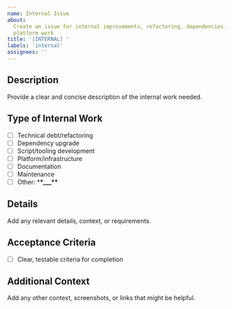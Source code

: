 ```yaml
---
name: Internal Issue
about:
  Create an issue for internal improvements, refactoring, dependencies, or
  platform work
title: '[INTERNAL] '
labels: 'internal'
assignees: ''
---
```


## Description

Provide a clear and concise description of the internal work needed.

## Type of Internal Work

- [ ] Technical debt/refactoring
- [ ] Dependency upgrade
- [ ] Script/tooling development
- [ ] Platform/infrastructure
- [ ] Documentation
- [ ] Maintenance
- [ ] Other: \***\*\_\_\_\*\***

## Details

Add any relevant details, context, or requirements.

## Acceptance Criteria

- [ ] Clear, testable criteria for completion

## Additional Context

Add any other context, screenshots, or links that might be helpful.
